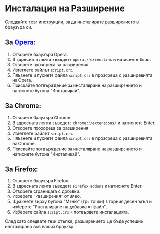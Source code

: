 # Инсталация на Разширение

Следвайте тези инструкции, за да инсталирате разширението в браузъра си.

## За <span style="color:blue;">Opera</span>:

1. Отворете браузъра Opera.
2. В адресната лента въведете `opera://extensions` и натиснете Enter.
3. Отворете прозореца за разширения.
4. Изтеглете файлът `script.crx`.
5. Плъзнете и пуснете файла `script.crx` в прозореца с разширенията на Opera.
6. Поискайте потвърждение за инсталиране на разширението и натиснете бутона "Инсталирай".

## За **Chrome**:

1. Отворете браузъра Chrome.
2. В адресната лента въведете `chrome://extensions/` и натиснете Enter.
3. Отворете прозореца за разширения.
4. Изтеглете файлът `script.crx`.
5. Плъзнете и пуснете файла `script.crx` в прозореца с разширенията на Chrome.
6. Поискайте потвърждение за инсталиране на разширението и натиснете бутона "Инсталирай".

## За **Firefox**:

1. Отворете браузъра Firefox.
2. В адресната лента въведете `Firefox:addons` и натиснете Enter.
3. Отворете страницата с добавки.
4. Изберете "Разширения" от ляво.
5. Щракнете върху бутона "Меню" (три точки) в горния десен ъгъл и изберете "Инсталиране на добавка от файл".
6. Изберете файла `script.crx` и потвърдете инсталацията.

След като следвате тези стъпки, разширението ще бъде успешно инсталирано във вашия браузър.
